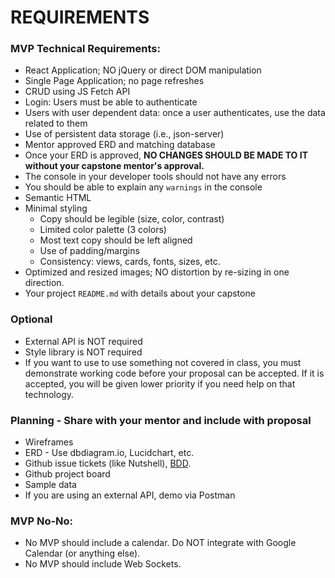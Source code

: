 # REQUIREMENTS
### MVP Technical Requirements:
* React Application; NO jQuery or direct DOM manipulation
* Single Page Application; no page refreshes
* CRUD using JS Fetch API
* Login: Users must be able to authenticate
* Users with user dependent data: once a user authenticates, use the data related to them
* Use of persistent data storage (i.e., json-server)
* Mentor approved ERD and matching database
* Once your ERD is approved, **NO CHANGES SHOULD BE MADE TO IT without your capstone mentor's approval.**
* The console in your developer tools should not have any errors
* You should be able to explain any `warnings` in the console
* Semantic HTML
* Minimal styling
	* Copy should be legible (size, color, contrast)
	* Limited color palette (3 colors)
	* Most text copy should be left aligned
	* Use of padding/margins
	* Consistency: views, cards, fonts, sizes, etc.
* Optimized and resized images; NO distortion by re-sizing in one direction.
* Your project `README.md` with details about your capstone

### Optional
* External API is NOT required
* Style library is NOT required
* If you want to use to use something not covered in class, you must demonstrate working code before your proposal can be accepted. If it is accepted, you will be given lower priority if you need help on that technology.


### Planning - Share with your mentor and include with proposal
* Wireframes
* ERD - Use dbdiagram.io, Lucidchart, etc.
* Github issue tickets (like Nutshell), [BDD](https://en.wikipedia.org/wiki/Behavior-driven_development#Behavioral_specifications).
* Github project board
* Sample data
* If you are using an external API, demo via Postman


### MVP No-No:
* No MVP should include a calendar. Do NOT integrate with Google Calendar (or anything else).
* No MVP should include Web Sockets.